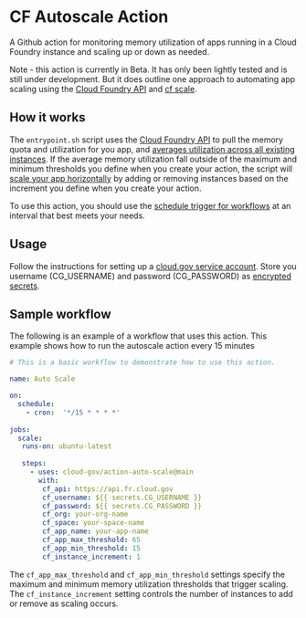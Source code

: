 # CF Autoscale Action

A Github action for monitoring memory utilization of apps running in a Cloud Foundry instance and scaling up or down as needed.

Note - this action is currently in Beta. It has only been lightly tested and is still under development. But it does outline one approach to automating app scaling using the [Cloud Foundry API](https://v3-apidocs.cloudfoundry.org/version/3.99.0/index.html#get-stats-for-a-process) and [cf scale](https://cli.cloudfoundry.org/en-US/v6/scale.html).

## How it works

The `entrypoint.sh` script uses the [Cloud Foundry API](https://v3-apidocs.cloudfoundry.org/version/3.99.0/index.html) to pull the memory quota and utilization for you app, and [averages utilization across all existing instances](https://github.com/cloud-gov/action-auto-scale/blob/master/entrypoint.sh#L13-L21). If the average memory utilization fall outside of the maximum and minimum thresholds you define when you create your action, the script will [scale your app horizontally](https://docs.cloudfoundry.org/devguide/deploy-apps/cf-scale.html#horizontal) by adding or removing instances based on the increment you define when you create your action.

To use this action, you should use the [schedule trigger for workflows](https://help.github.com/en/actions/reference/events-that-trigger-workflows#scheduled-events-schedule) at an interval that best meets your needs.

## Usage

Follow the instructions for setting up a [cloud.gov service account](https://cloud.gov/docs/services/cloud-gov-service-account/). Store you username (CG_USERNAME) and password (CG_PASSWORD) as [encrypted secrets](https://help.github.com/en/actions/configuring-and-managing-workflows/creating-and-storing-encrypted-secrets). 

## Sample workflow

The following is an example of a workflow that uses this action. This example shows how to run the autoscale action every 15 minutes

```yaml
# This is a basic workflow to demonstrate how to use this action.

name: Auto Scale

on:
  schedule:
    - cron:  '*/15 * * * *' 
      
jobs:
  scale:
   runs-on: ubuntu-latest
   
   steps:
     - uses: cloud-gov/action-auto-scale@main
       with:
        cf_api: https://api.fr.cloud.gov
        cf_username: ${{ secrets.CG_USERNAME }}
        cf_password: ${{ secrets.CG_PASSWORD }}
        cf_org: your-org-name
        cf_space: your-space-name
        cf_app_name: your-app-name
        cf_app_max_threshold: 65
        cf_app_min_threshold: 15
        cf_instance_increment: 1

```

The `cf_app_max_threshold` and `cf_app_min_threshold` settings specify the maximum and minimum memory utilization thresholds that trigger scaling. The `cf_instance_increment` setting controls the number of instances to add or remove as scaling occurs.

